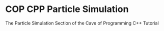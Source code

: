 # COP CPP Particle Simulation
 The Particle Simulation Section of the Cave of Programming C++ Tutorial
